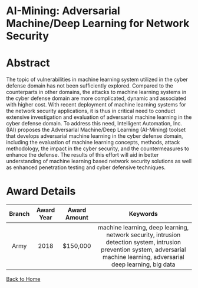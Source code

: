 
AI-Mining: Adversarial Machine/Deep Learning for Network Security
=================================================================

# Abstract


The topic of vulnerabilities in machine learning system utilized in the cyber defense domain has not been sufficiently explored. Compared to the counterparts in other domains, the attacks to machine learning systems in the cyber defense domain are more complicated, dynamic and associated with higher cost. With recent deployment of machine learning systems for the network security applications, it is thus in critical need to conduct extensive investigation and evaluation of adversarial machine learning in the cyber defense domain. To address this need, Intelligent Automation, Inc. (IAI) proposes the AdversarIal Machine/Deep Learning (AI-Mining) toolset that develops adversarial machine learning in the cyber defense domain, including the evaluation of machine learning concepts, methods, attack methodology, the impact in the cyber security, and the countermeasures to enhance the defense. The results of this effort will aid in better understanding of machine learning based network security solutions as well as enhanced penetration testing and cyber defensive techniques.  

# Award Details

|Branch|Award Year|Award Amount|Keywords|
| :---: | :---: | :---: | :---: |
|Army|2018|$150,000|machine learning, deep learning, network security, intrusion detection system, intrusion prevention system, adversarial machine learning, adversarial deep learning, big data|
  
  


[Back to Home](https://github.com/chrischow/dod_sbir_awards/Reports/CC/#1024)